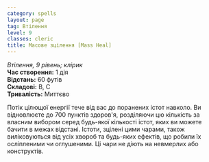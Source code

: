 ```yaml
---
category: spells
layout: page
tag: Втілення
level: 9
classes: cleric
title: Масове зцілення [Mass Heal]
---
```


_Втілення, 9 рівень; клірик_    
**Час створення:** 1 дія    
**Відстань:** 60 футів    
**Складові:** В, С    
**Тривалість:** Миттєво    

Потік цілющої енергії тече від вас до поранених істот навколо. Ви відновлюєте до 700 пунктів здоров'я, розділяючи цю кількість за власним вибором серед будь-якої кількості істот, яких ви можете бачити в межах відстані. Істоти, зцілені цими чарами, також виліковуються від усіх хвороб та будь-яких ефектів, що робили їх осліпленими чи оглушеними. Ці чари не діють на невмерлих або конструктів. 

